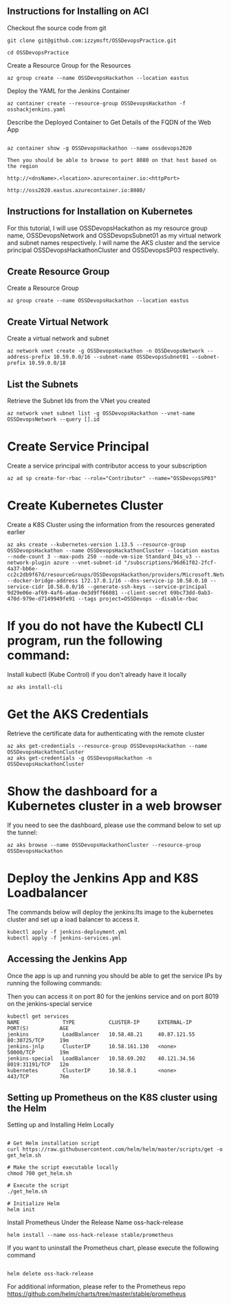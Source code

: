 ## Instructions for Installing on ACI

Checkout fhe source code from git

```shell
git clone git@github.com:izzymsft/OSSDevopsPractice.git

cd OSSDevopsPractice

```
Create a Resource Group for the Resources
```shell
az group create --name OSSDevopsHackathon --location eastus
```
Deploy the YAML for the Jenkins Container

```shell
az container create --resource-group OSSDevopsHackathon -f osshackjenkins.yaml
```

Describe the Deployed Container to Get Details of the FQDN of the Web App

```shell

az container show -g OSSDevopsHackathon --name ossdevops2020

Then you should be able to browse to port 8080 on that host based on the region

http://<dnsName>.<location>.azurecontainer.io:<httpPort>

http://oss2020.eastus.azurecontainer.io:8080/

```
## Instructions for Installation on Kubernetes

For this tutorial, I will use OSSDevopsHackathon as my resource group name, OSSDevopsNetwork and OSSDevopsSubnet01 as my virtual network and subnet names respectively. I will name the AKS cluster and the service principal OSSDevopsHackathonCluster and OSSDevopsSP03 respectively.

## Create Resource Group
Create a Resource Group 
```shell
az group create --name OSSDevopsHackathon --location eastus
```

## Create Virtual Network

Create a virtual network and subnet
```shell
az network vnet create -g OSSDevopsHackathon -n OSSDevopsNetwork --address-prefix 10.59.0.0/16 --subnet-name OSSDevopsSubnet01 --subnet-prefix 10.59.0.0/18
```

## List the Subnets 

Retrieve the Subnet Ids from the VNet you created

```shell
az network vnet subnet list -g OSSDevopsHackathon --vnet-name OSSDevopsNetwork --query [].id
```

# Create Service Principal

Create a service principal with contributor access to your subscription

```shell
az ad sp create-for-rbac --role="Contributor" --name="OSSDevopsSP03"

```
# Create Kubernetes Cluster

Create a K8S Cluster using the information from the resources generated earlier

```shell
az aks create --kubernetes-version 1.13.5 --resource-group OSSDevopsHackathon --name OSSDevopsHackathonCluster --location eastus --node-count 3 --max-pods 250 --node-vm-size Standard_D4s_v3 --network-plugin azure --vnet-subnet-id "/subscriptions/96d61f02-2fcf-4a37-bb6e-cc2c2db9f67d/resourceGroups/OSSDevopsHackathon/providers/Microsoft.Network/virtualNetworks/OSSDevopsNetwork/subnets/OSSDevopsSubnet01" --docker-bridge-address 172.17.0.1/16 --dns-service-ip 10.58.0.10 --service-cidr 10.58.0.0/16 --generate-ssh-keys --service-principal 9d29e06e-af69-4af6-a6ae-0e3d9ff66081 --client-secret 69bc73dd-0ab3-470d-979e-d7149949fe91 --tags project=OSSDevops --disable-rbac
```

# If you do not have the Kubectl CLI program, run the following command:

Install kubectl (Kube Control) if you don't already have it locally

```shell
az aks install-cli
```

# Get the AKS Credentials

Retrieve the certificate data for authenticating with the remote cluster

```shell
az aks get-credentials --resource-group OSSDevopsHackathon --name OSSDevopsHackathonCluster
az aks get-credentials -g OSSDevopsHackathon -n OSSDevopsHackathonCluster
```

# Show the dashboard for a Kubernetes cluster in a web browser

If you need to see the dashboard, please use the command below to set up the tunnel:

```shell
az aks browse --name OSSDevopsHackathonCluster --resource-group OSSDevopsHackathon
```

# Deploy the Jenkins App and K8S Loadbalancer

The commands below will deploy the jenkins:lts image to the kubernetes cluster and set up a load balancer to access it.

```shell
kubectl apply -f jenkins-deployment.yml
kubectl apply -f jenkins-services.yml 
```

## Accessing the Jenkins App

Once the app is up and running you should be able to get the service IPs by running the following commands:

Then you can access it on port 80 for the jenkins service and on port 8019 on the jenkins-special service

```shell
kubectl get services
NAME              TYPE           CLUSTER-IP      EXTERNAL-IP     PORT(S)          AGE
jenkins           LoadBalancer   10.58.48.21     40.87.121.55    80:30725/TCP     19m
jenkins-jnlp      ClusterIP      10.58.161.130   <none>          50000/TCP        19m
jenkins-special   LoadBalancer   10.58.69.202    40.121.34.56    8019:31191/TCP   12m
kubernetes        ClusterIP      10.58.0.1       <none>          443/TCP          76m

```

## Setting up Prometheus on the K8S cluster using the Helm

Setting up and Installing Helm Locally

```shell

# Get Helm installation script
curl https://raw.githubusercontent.com/helm/helm/master/scripts/get -o get_helm.sh

# Make the script executable locally
chmod 700 get_helm.sh

# Execute the script
./get_helm.sh

# Initialize Helm
helm init

```

Install Prometheus Under the Release Name oss-hack-release

```shell
helm install --name oss-hack-release stable/prometheus
```

If you want to uninstall the Prometheus chart, please execute the following command

```shell

helm delete oss-hack-release
```
For additional information, please refer to the Prometheus repo
https://github.com/helm/charts/tree/master/stable/prometheus

